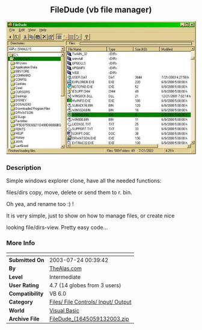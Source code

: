 ﻿<div align="center">

## FileDude \(vb file manager\)

<img src="screen.jpg">
</div>

### Description

Simple windows explorer clone, have all the needed functions:

files/dirs copy, move, delete or send them to r. bin.

Oh yea, and rename too :) !

It is very simple, just to show on how to manage files, or create nice

looking file/dirs-view. Pretty easy code...
 
### More Info
 


<span>             |<span>
---                |---
**Submitted On**   |2003-07-24 00:39:42
**By**             |[TheAlas\.com](https://github.com/Planet-Source-Code/PSCIndex/blob/master/ByAuthor/thealas-com.md)
**Level**          |Intermediate
**User Rating**    |4.7 (14 globes from 3 users)
**Compatibility**  |VB 6\.0
**Category**       |[Files/ File Controls/ Input/ Output](https://github.com/Planet-Source-Code/PSCIndex/blob/master/ByCategory/files-file-controls-input-output__1-3.md)
**World**          |[Visual Basic](https://github.com/Planet-Source-Code/PSCIndex/blob/master/ByWorld/visual-basic.md)
**Archive File**   |[FileDude\_\(1645059132003\.zip](https://github.com/Planet-Source-Code/thealas-com-filedude-vb-file-manager__1-48471/archive/master.zip)








